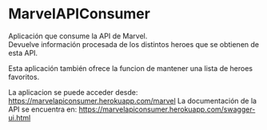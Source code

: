 # MarvelAPIConsumer
 Aplicación que consume la API de Marvel.  
 Devuelve información procesada de los distintos heroes que se obtienen de esta API.  
 
 Esta aplicación también ofrece la funcion de mantener una lista de heroes
 favoritos.  
  
La aplicacion se puede acceder desde: https://marvelapiconsumer.herokuapp.com/marvel
La documentación de la API se encuentra en: https://marvelapiconsumer.herokuapp.com/swagger-ui.html
